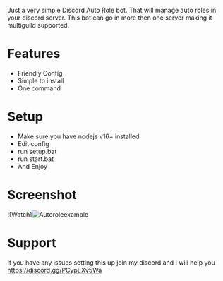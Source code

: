 Just a very simple Discord Auto Role bot. That will manage auto roles in your discord server. This bot can go in more then one server making it multiguild supported.

# Features
- Friendly Config
- Simple to install
- One command


# Setup
- Make sure you have nodejs v16+ installed
- Edit config
- run setup.bat
- run start.bat
- And Enjoy

# Screenshot
![Watch]![Autoroleexample](https://user-images.githubusercontent.com/87207836/152705793-9d973414-06eb-4cae-a6fe-2c86e34701e2.png)

# Support
If you have any issues setting this up join my discord and I will help you https://discord.gg/PCypEXv5Wa
